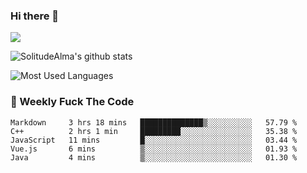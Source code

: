 ### Hi there 👋

<p>
  <a href="https://count.getloli.com/"><img src="https://count.getloli.com/get/@:solitudealma"></a>
</p>

![SolitudeAlma's github stats](https://github-readme-stats.vercel.app/api?username=solitudealma&show_icons=true&theme=radical)

![Most Used Languages](https://github-readme-stats.vercel.app/api/top-langs/?username=solitudealma&layout=compact&hide_border=true&theme=dark)
<!-- ![visitors](https://visitor-badge.glitch.me/badge?page_id=solitudealma.solitudealma.id) -->


### :dart: Weekly Fuck The Code

<!--START_SECTION:waka-->
```text
Markdown     3 hrs 18 mins   ██████████████▒░░░░░░░░░░   57.79 % 
C++          2 hrs 1 min     █████████░░░░░░░░░░░░░░░░   35.38 % 
JavaScript   11 mins         █░░░░░░░░░░░░░░░░░░░░░░░░   03.44 % 
Vue.js       6 mins          ▒░░░░░░░░░░░░░░░░░░░░░░░░   01.93 % 
Java         4 mins          ▒░░░░░░░░░░░░░░░░░░░░░░░░   01.30 % 
```
<!--END_SECTION:waka-->
